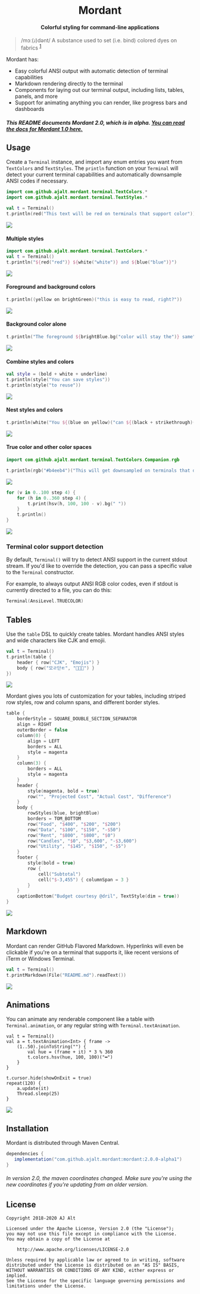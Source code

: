 <h1 align="center">Mordant</h1>
<h4 align="center">Colorful styling for command-line applications</h4>

> /mɔː(ɹ)dənt/ A substance used to set (i.e. bind) colored dyes on fabrics <sup>[1](https://wikipedia.org/wiki/Mordant)</sup>

Mordant has:

* Easy colorful ANSI output with automatic detection of terminal capabilities
* Markdown rendering directly to the terminal
* Components for laying out our terminal output, including lists, tables, panels, and more
* Support for animating anything you can render, like progress bars and dashboards

##### This README documents Mordant 2.0, which is in alpha. [You can read the docs for Mordant 1.0 here.](https://github.com/ajalt/mordant/blob/caec61d9ae667431cfe07e12eb426b005ee2cf06/README.md)

## Usage

Create a `Terminal` instance, and import any enum entries you want from `TextColors` and
`TextStyles`. The `println` function on your `Terminal` will detect your current terminal
capabilities and automatically downsample ANSI codes if necessary.

```kotlin
import com.github.ajalt.mordant.terminal.TextColors.*
import com.github.ajalt.mordant.terminal.TextStyles.*

val t = Terminal()
t.println(red("This text will be red on terminals that support color"))
```

![](.github/example_basic.png)

#### Multiple styles

```kotlin
import com.github.ajalt.mordant.terminal.TextColors.*
val t = Terminal()
t.println("${red("red")} ${white("white")} and ${blue("blue")}")
```

![](.github/example_multi.png)

#### Foreground and background colors

```kotlin
t.println((yellow on brightGreen)("this is easy to read, right?"))
```

![](.github/example_fg_bg.png)

#### Background color alone

```kotlin
t.println("The foreground ${brightBlue.bg("color will stay the")} same")
```

![](.github/example_bg.png)

#### Combine styles and colors

```kotlin
val style = (bold + white + underline)
t.println(style("You can save styles"))
t.println(style("to reuse"))
```

![](.github/example_styles.png)

#### Nest styles and colors

```kotlin
t.println(white("You ${(blue on yellow)("can ${(black + strikethrough)("nest")} styles")} arbitrarily"))
```

![](.github/example_nesting.png)

#### True color and other color spaces

```kotlin
import com.github.ajalt.mordant.terminal.TextColors.Companion.rgb

t.println(rgb("#b4eeb4")("This will get downsampled on terminals that don't support truecolor"))
```

![](.github/example_rgb.png)
<p></p>

```kotlin
for (v in 0..100 step 4) {
    for (h in 0..360 step 4) {
        t.print(hsv(h, 100, 100 - v).bg(" "))
    }
    t.println()
}
```

![](.github/example_hsv.png)

### Terminal color support detection

By default, `Terminal()` will try to detect ANSI support in the current stdout stream. If you'd
like to override the detection, you can pass a specific value to the `Terminal` constructor.

For example, to always output ANSI RGB color codes, even if stdout is currently directed to a file,
you can do this:

```kotlin
Terminal(AnsiLevel.TRUECOLOR)
```

## Tables

Use the `table` DSL to quickly create tables. Mordant handles ANSI styles and wide characters like
CJK and emojii.

```kotlin
val t = Terminal()
t.println(table {
    header { row("CJK", "Emojis") }
    body { row("모ㄹ단ㅌ", "🙊🙉🙈") }
})
```

![](.github/simple_table.png)

Mordant gives you lots of customization for your tables, including striped row styles, row and
column spans, and different border styles.

```kotlin
table {
    borderStyle = SQUARE_DOUBLE_SECTION_SEPARATOR
    align = RIGHT
    outerBorder = false
    column(0) {
        align = LEFT
        borders = ALL
        style = magenta
    }
    column(3) {
        borders = ALL
        style = magenta
    }
    header {
        style(magenta, bold = true)
        row("", "Projected Cost", "Actual Cost", "Difference")
    }
    body {
        rowStyles(blue, brightBlue)
        borders = TOM_BOTTOM
        row("Food", "$400", "$200", "$200")
        row("Data", "$100", "$150", "-$50")
        row("Rent", "$800", "$800", "$0")
        row("Candles", "$0", "$3,600", "-$3,600")
        row("Utility", "$145", "$150", "-$5")
    }
    footer {
        style(bold = true)
        row {
            cell("Subtotal")
            cell("$-3,455") { columnSpan = 3 }
        }
    }
    captionBottom("Budget courtesy @dril", TextStyle(dim = true))
}
```

![](.github/complex_table.png)

## Markdown

Mordant can render GitHub Flavored Markdown. Hyperlinks will even be clickable if you're on a
terminal that supports it, like recent versions of iTerm or Windows Terminal.

```kotlin
val t = Terminal()
t.printMarkdown(File("README.md").readText())
```

![](.github/markdown.png)

## Animations

You can animate any renderable component like a table with `Terminal.animation`, or any regular
string with `Terminal.textAnimation`.

```kotln
val t = Terminal()
val a = t.textAnimation<Int> { frame ->
    (1..50).joinToString("") {
        val hue = (frame + it) * 3 % 360
        t.colors.hsv(hue, 100, 100)("━")
    }
}

t.cursor.hide(showOnExit = true)
repeat(120) {
    a.update(it)
    Thread.sleep(25)
}
``` 

![](.github/animation.svg)

## Installation

Mordant is distributed through Maven Central.

```groovy
dependencies {
   implementation("com.github.ajalt.mordant:mordant:2.0.0-alpha1")
}
```

###### In version 2.0, the maven coordinates changed. Make sure you're using the new coordinates if you're updating from an older version.

## License

    Copyright 2018-2020 AJ Alt

    Licensed under the Apache License, Version 2.0 (the "License");
    you may not use this file except in compliance with the License.
    You may obtain a copy of the License at

        http://www.apache.org/licenses/LICENSE-2.0

    Unless required by applicable law or agreed to in writing, software
    distributed under the License is distributed on an "AS IS" BASIS,
    WITHOUT WARRANTIES OR CONDITIONS OF ANY KIND, either express or implied.
    See the License for the specific language governing permissions and
    limitations under the License.

